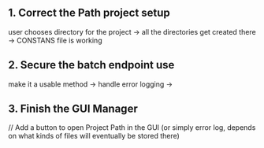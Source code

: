 ## 1. Correct the Path project setup
user chooses directory for the project -> all the directories get created there -> CONSTANS file is working


## 2. Secure the batch endpoint use

make it a usable method -> handle error logging -> 

## 3. Finish the GUI Manager



// Add a button to open Project Path in the GUI (or simply error log, depends on what kinds of files will eventually be stored there)
